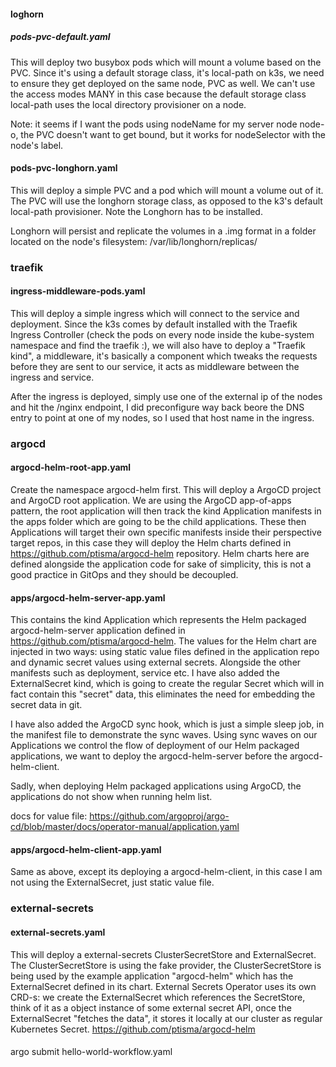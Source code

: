 #### loghorn
##### pods-pvc-default.yaml
This will deploy two busybox pods which will mount a volume based on the PVC. Since it's using a default storage class, it's local-path on k3s, we need to ensure they get deployed on the same node, PVC as well. We can't use the access modes MANY in this case because the default storage class local-path uses the local directory provisioner on a node.

Note: it seems if I want the pods using nodeName for my server node node-o, the PVC doesn't want to get bound, but it works for nodeSelector with the node's label.

#### pods-pvc-longhorn.yaml
This will deploy a simple PVC and a pod which will mount a volume out of it. The PVC will use the longhorn storage class, as opposed to the k3's default local-path provisioner. Note the Longhorn has to be installed.

Longhorn will persist and replicate the volumes in a .img format in a folder located on the node's filesystem:
/var/lib/longhorn/replicas/

### traefik
#### ingress-middleware-pods.yaml
This will deploy a simple ingress which will connect to the service and deployment. Since the k3s comes by default installed with the Traefik Ingress Controller (check the pods on every node inside the kube-system namespace and find the traefik :), we will also have to deploy a "Traefik kind", a middleware, it's basically a component which tweaks the requests before they are sent to our service, it acts as middleware between the ingress and service.

After the ingress is deployed, simply use one of the external ip of the nodes and hit the /nginx endpoint, I did preconfigure way back beore the DNS entry to point at one of my nodes, so I used that host name in the ingress.

### argocd
#### argocd-helm-root-app.yaml
Create the namespace argocd-helm first. 
This will deploy a ArgoCD project and ArgoCD root application. We are using the ArgoCD app-of-apps pattern, the root application will then track the kind Application manifests in the apps folder which are going to be the child applications. These then Applications will target their own specific manifests inside their perspective target repos, in this case they will deploy the Helm charts defined in https://github.com/ptisma/argocd-helm repository. Helm charts here are defined alongside the application code for sake of simplicity, this is not a good practice in GitOps and they should be decoupled.

#### apps/argocd-helm-server-app.yaml
This contains the kind Application which represents the Helm packaged argocd-helm-server application defined in https://github.com/ptisma/argocd-helm. The values for the Helm chart are injected in two ways: using static value files defined in the application repo and dynamic secret values using external secrets. Alongside the other manifests such as deployment, service etc. I have also added the ExternalSecret kind, which is going to create the regular Secret which will in fact contain this "secret" data, this eliminates the need for embedding the secret data in git.

I have also added the ArgoCD sync hook, which is just a simple sleep job, in the manifest file to demonstrate the sync waves. Using sync waves on our Applications we control the flow of deployment of our Helm packaged applications, we want to deploy the argocd-helm-server before the argocd-helm-client.

Sadly, when deploying Helm packaged applications using ArgoCD, the applications do not show when running helm list.

docs for value file:
https://github.com/argoproj/argo-cd/blob/master/docs/operator-manual/application.yaml

#### apps/argocd-helm-client-app.yaml
Same as above, except its deploying a argocd-helm-client, in this case I am not using the ExternalSecret, just static value file.

### external-secrets
#### external-secrets.yaml
This will deploy a external-secrets ClusterSecretStore and ExternalSecret. The ClusterSecretStore is using the fake provider, the ClusterSecretStore is being used by the example application "argocd-helm" which has the ExternalSecret defined in its chart.
External Secrets Operator uses its own CRD-s: we create the ExternalSecret which references the SecretStore, think of it as a object instance of some external secret API, once the ExternalSecret "fetches the data", it stores it locally at our cluster as regular Kubernetes Secret.
https://github.com/ptisma/argocd-helm


#### 
argo submit hello-world-workflow.yaml